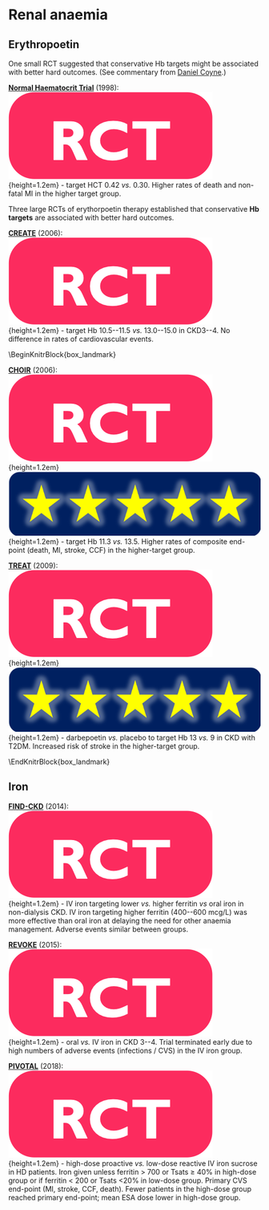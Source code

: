 # Renal anaemia

## Erythropoetin

One small RCT suggested that conservative Hb targets might be associated with better hard outcomes.  (See commentary from [Daniel Coyne](https://ajkdblog.org/2016/04/03/nephmadness-2016/).)  

[**Normal Haematocrit Trial**](https://www.ncbi.nlm.nih.gov/pubmed/9718377) (1998): ![](Logo_RCT.png){height=1.2em} - target HCT 0.42 *vs.* 0.30.  Higher rates of death and non-fatal MI in the higher target group.  

Three large RCTs of erythorpoetin therapy established that conservative **Hb targets** are associated with better hard outcomes.  

[**CREATE**](https://www.ncbi.nlm.nih.gov/pubmed/17108342) (2006): ![](Logo_RCT.png){height=1.2em} - target Hb 10.5--11.5 *vs.* 13.0--15.0 in CKD3--4. No difference in rates of cardiovascular events.  

\BeginKnitrBlock{box_landmark}<div class="box_landmark">[**CHOIR**](https://www.ncbi.nlm.nih.gov/pubmed/17108343) (2006): ![](Logo_RCT.png){height=1.2em} ![](Logo_SEM.png){height=1.2em} - target Hb 11.3 *vs.* 13.5. Higher rates of composite end-point (death, MI, stroke, CCF) in the higher-target group.  

[**TREAT**](https://www.ncbi.nlm.nih.gov/pubmed/19880844) (2009): ![](Logo_RCT.png){height=1.2em} ![](Logo_SEM.png){height=1.2em} - darbepoetin *vs.* placebo to target Hb 13 *vs.* 9 in CKD with T2DM. Increased risk of stroke in the higher-target group.  
</div>\EndKnitrBlock{box_landmark}

## Iron

[**FIND-CKD**](https://www.ncbi.nlm.nih.gov/pubmed/24891437) (2014): ![](Logo_RCT.png){height=1.2em} - IV iron targeting lower *vs.* higher ferritin *vs* oral iron in non-dialysis CKD.  IV iron targeting higher ferritin (400--600 mcg/L) was more effective than oral iron at delaying the need for other anaemia management.  Adverse events similar between groups.   

[**REVOKE**](https://www.ncbi.nlm.nih.gov/pubmed/26083656) (2015): ![](Logo_RCT.png){height=1.2em} - oral *vs.* IV iron in CKD 3--4.  Trial terminated early due to high numbers of adverse events (infections / CVS) in the IV iron group.  

[**PIVOTAL**](https://www.ncbi.nlm.nih.gov/pubmed/30365356) (2018): ![](Logo_RCT.png){height=1.2em} - high-dose proactive *vs.* low-dose reactive IV iron sucrose in HD patients.  Iron given unless ferritin > 700 or Tsats $\geq$ 40% in high-dose group or if ferritin < 200 or Tsats <20% in low-dose group.  Primary CVS end-point (MI, stroke, CCF, death).  Fewer patients in the high-dose group reached primary end-point; mean ESA dose lower in high-dose group.  

